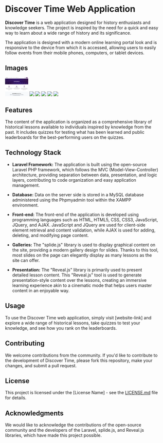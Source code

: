 # Discover Time Web Application

**Discover Time** is a web application designed for history enthusiasts and knowledge seekers. The project is inspired by the need for a quick and easy way to learn about a wide range of history and its significance.

The application is designed with a modern online learning portal look and is responsive to the device from which it is accessed, allowing users to easily follow events from their mobile phones, computers, or tablet devices.
## Images
<img src="readme-images/about_page.png" width="15%"></img> <img src="https://cloud.githubusercontent.com/assets/4307137/10105290/2a183f3a-63ae-11e5-9380-50d9f6d8afd6.png" width="15%"></img> <img src="https://cloud.githubusercontent.com/assets/4307137/10105284/26aa7ad4-63ae-11e5-88b7-bc523a095c9f.png" width="15%"></img> <img src="https://cloud.githubusercontent.com/assets/4307137/10105288/28698fae-63ae-11e5-8ba7-a62360a8e8a7.png" width="15%"></img> <img src="https://cloud.githubusercontent.com/assets/4307137/10105283/251b6868-63ae-11e5-9918-b789d9d682ec.png" width="15%"></img> <img src="https://cloud.githubusercontent.com/assets/4307137/10105290/2a183f3a-63ae-11e5-9380-50d9f6d8afd6.png" width="15%"></img> 

## Features

The content of the application is organized as a comprehensive library of historical lessons available to individuals inspired by knowledge from the past. It includes quizzes for testing what has been learned and public leaderboards for the best-performing users on the quizzes.

## Technology Stack

- **Laravel Framework:** The application is built using the open-source Laravel PHP framework, which follows the MVC (Model-View-Controller) architecture, providing separation between data, presentation, and logic layers, contributing to code organization and easy application management.

- **Database:** Data on the server side is stored in a MySQL database administered using the Phpmyadmin tool within the XAMPP environment.

- **Front-end:** The front-end of the application is developed using programming languages such as HTML, HTML5, CSS, CSS3, JavaScript, JQuery, and AJAX. JavaScript and JQuery are used for client-side element retrieval and content validation, while AJAX is used for adding, deleting, and modifying page content.

- **Galleries:** The "splide.js" library is used to display graphical content on the site, providing a modern gallery design for slides. Thanks to this tool, most slides on the page can elegantly display as many lessons as the site can offer.

- **Presentation:** The "Reveal.js" library is primarily used to present detailed lesson content. This "Reveal.js" tool is used to generate presentation-style content over the lessons, creating an immersive learning experience akin to a cinematic mode that helps users master content in an enjoyable way.

## Usage

To use the Discover Time web application, simply visit [website-link] and explore a wide range of historical lessons, take quizzes to test your knowledge, and see how you rank on the leaderboards.

## Contributing

We welcome contributions from the community. If you'd like to contribute to the development of Discover Time, please fork this repository, make your changes, and submit a pull request.

## License

This project is licensed under the [License Name] - see the [LICENSE.md](LICENSE.md) file for details.

## Acknowledgments

We would like to acknowledge the contributions of the open-source community and the developers of the Laravel, splide.js, and Reveal.js libraries, which have made this project possible.
